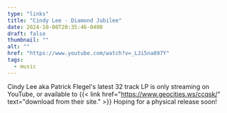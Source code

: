 ```yaml
---
type: "links"
title: "Cindy Lee - Diamond Jubilee"
date: 2024-10-08T20:35:46-0400
draft: false
thumbnail: ""
alt: ""
href: "https://www.youtube.com/watch?v=_LJi5na897Y"
tags:
  - music
---
```


Cindy Lee aka Patrick Flegel's latest 32 track LP is only streaming on YouTube, or available to {{< link href="https://www.geocities.ws/ccqsk/" text="download from their site." >}} Hoping for a physical release soon!
